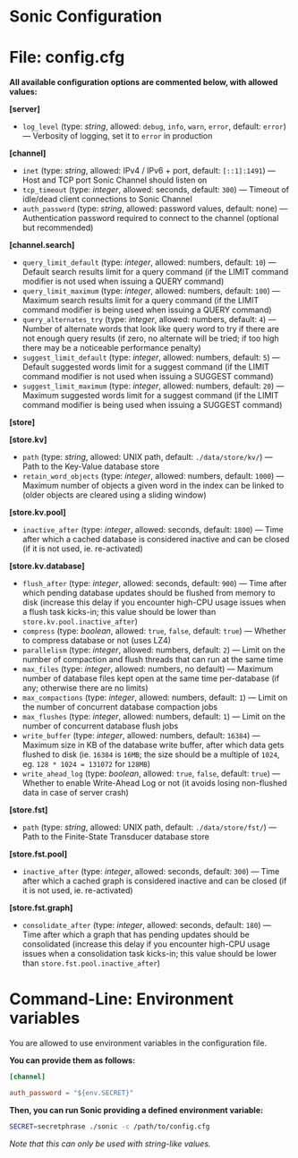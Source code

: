 Sonic Configuration
===================

# File: config.cfg

**All available configuration options are commented below, with allowed values:**

**[server]**

* `log_level` (type: _string_, allowed: `debug`, `info`, `warn`, `error`, default: `error`) — Verbosity of logging, set it to `error` in production

**[channel]**

* `inet` (type: _string_, allowed: IPv4 / IPv6 + port, default: `[::1]:1491`) — Host and TCP port Sonic Channel should listen on
* `tcp_timeout` (type: _integer_, allowed: seconds, default: `300`) — Timeout of idle/dead client connections to Sonic Channel
* `auth_password` (type: _string_, allowed: password values, default: none) — Authentication password required to connect to the channel (optional but recommended)

**[channel.search]**

* `query_limit_default` (type: _integer_, allowed: numbers, default: `10`) — Default search results limit for a query command (if the LIMIT command modifier is not used when issuing a QUERY command)
* `query_limit_maximum` (type: _integer_, allowed: numbers, default: `100`) — Maximum search results limit for a query command (if the LIMIT command modifier is being used when issuing a QUERY command)
* `query_alternates_try` (type: _integer_, allowed: numbers, default: `4`) — Number of alternate words that look like query word to try if there are not enough query results (if zero, no alternate will be tried; if too high there may be a noticeable performance penalty)
* `suggest_limit_default` (type: _integer_, allowed: numbers, default: `5`) — Default suggested words limit for a suggest command (if the LIMIT command modifier is not used when issuing a SUGGEST command)
* `suggest_limit_maximum` (type: _integer_, allowed: numbers, default: `20`) — Maximum suggested words limit for a suggest command (if the LIMIT command modifier is being used when issuing a SUGGEST command)

**[store]**

**[store.kv]**

* `path` (type: _string_, allowed: UNIX path, default: `./data/store/kv/`) — Path to the Key-Value database store
* `retain_word_objects` (type: _integer_, allowed: numbers, default: `1000`) — Maximum number of objects a given word in the index can be linked to (older objects are cleared using a sliding window)

**[store.kv.pool]**

* `inactive_after` (type: _integer_, allowed: seconds, default: `1800`) — Time after which a cached database is considered inactive and can be closed (if it is not used, ie. re-activated)

**[store.kv.database]**

* `flush_after` (type: _integer_, allowed: seconds, default: `900`) — Time after which pending database updates should be flushed from memory to disk (increase this delay if you encounter high-CPU usage issues when a flush task kicks-in; this value should be lower than `store.kv.pool.inactive_after`)
* `compress` (type: _boolean_, allowed: `true`, `false`, default: `true`) — Whether to compress database or not (uses LZ4)
* `parallelism` (type: _integer_, allowed: numbers, default: `2`) — Limit on the number of compaction and flush threads that can run at the same time
* `max_files` (type: _integer_, allowed: numbers, no default) — Maximum number of database files kept open at the same time per-database (if any; otherwise there are no limits)
* `max_compactions` (type: _integer_, allowed: numbers, default: `1`) — Limit on the number of concurrent database compaction jobs
* `max_flushes` (type: _integer_, allowed: numbers, default: `1`) — Limit on the number of concurrent database flush jobs
* `write_buffer` (type: _integer_, allowed: numbers, default: `16384`) — Maximum size in KB of the database write buffer, after which data gets flushed to disk (ie. `16384` is `16MB`; the size should be a multiple of `1024`, eg. `128 * 1024 = 131072` for `128MB`)
* `write_ahead_log` (type: _boolean_, allowed: `true`, `false`, default: `true`) — Whether to enable Write-Ahead Log or not (it avoids losing non-flushed data in case of server crash)

**[store.fst]**

* `path` (type: _string_, allowed: UNIX path, default: `./data/store/fst/`) — Path to the Finite-State Transducer database store

**[store.fst.pool]**

* `inactive_after` (type: _integer_, allowed: seconds, default: `300`) — Time after which a cached graph is considered inactive and can be closed (if it is not used, ie. re-activated)

**[store.fst.graph]**

* `consolidate_after` (type: _integer_, allowed: seconds, default: `180`) — Time after which a graph that has pending updates should be consolidated (increase this delay if you encounter high-CPU usage issues when a consolidation task kicks-in; this value should be lower than `store.fst.pool.inactive_after`)

# Command-Line: Environment variables

You are allowed to use environment variables in the configuration file.

**You can provide them as follows:**

```toml
[channel]

auth_password = "${env.SECRET}"
```

**Then, you can run Sonic providing a defined environment variable:**

```bash
SECRET=secretphrase ./sonic -c /path/to/config.cfg
```

_Note that this can only be used with string-like values._
